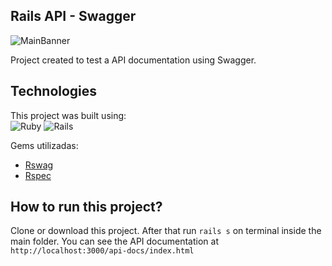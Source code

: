 ## Rails API - Swagger
![MainBanner](https://res.cloudinary.com/dloadb2bx/image/upload/v1622848961/swaggerAPI_ydeafk.png)

Project created to test a API documentation using Swagger.

## Technologies
This project was built using:<br>
<img alt="Ruby" src="https://img.shields.io/badge/ruby-%23CC342D.svg?style=for-the-badge&logo=ruby&logoColor=white"/> <img alt="Rails" src="https://img.shields.io/badge/rails-%23CC0000.svg?style=for-the-badge&logo=ruby-on-rails&logoColor=white"/>

Gems utilizadas:

 - [Rswag](https://github.com/rswag/rswag)
 - [Rspec](https://github.com/rspec/rspec-rails)

## How to run this project?
Clone or download this project. After that run `rails s` on terminal inside the main folder. You can see the API documentation at `http://localhost:3000/api-docs/index.html`

